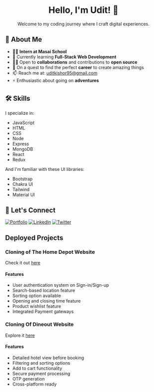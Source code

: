 <div align="center">
  <h1>Hello, I'm Udit! 👋</h1>
  <p>Welcome to my coding journey where I craft digital experiences.</p>
</div>

## 🚀 About Me

- 👩‍💻 **Intern at Masai School**
- 🧠 Currently learning **Full-Stack Web Development**
- 👯‍♀️ Open to **collaborations** and contributions to **open source**
- 🤔 On a quest to find the perfect **career** to create amazing things
- 📫 Reach me at: uditkishor95@gmail.com
- ⚡️ Enthusiastic about going on **adventures**

## 🛠 Skills

I specialize in:
- JavaScript
- HTML
- CSS
- Node
- Express
- MongoDB
- React
- Redux

And I'm familiar with these UI libraries:
- Bootstrap
- Chakra UI
- Tailwind
- Material UI

## 🔗 Let's Connect

[![Portfolio](https://img.shields.io/badge/Portfolio-000?style=for-the-badge&logo=ko-fi&logoColor=white)](/)
[![LinkedIn](https://img.shields.io/badge/LinkedIn-0A66C2?style=for-the-badge&logo=linkedin&logoColor=white)](https://www.linkedin.com/in/udit-kishor-b764a922b/)
[![Twitter](https://img.shields.io/badge/Twitter-1DA1F2?style=for-the-badge&logo=twitter&logoColor=white)](https://twitter.com/UDITKISHOR2)

## Deployed Projects

### Cloning of The Home Depot Website
Check it out [here](https://friendly-swanson-b92bb2.netlify.app/)
#### Features
- User authentication system on Sign-in/Sign-up 
- Search-based location feature 
- Sorting option available
- Opening and closing time feature
- Product wishlist feature
- Integrated Payment gateways

### Cloning Of Dineout Website
Explore it [here](https://affectionate-swirles-dc9e0e.netlify.app/)
#### Features
- Detailed hotel view before booking
- Filtering and sorting options
- Add to cart functionality
- Secure payment processing
- OTP generation 
- Cross-platform ready

</div>
